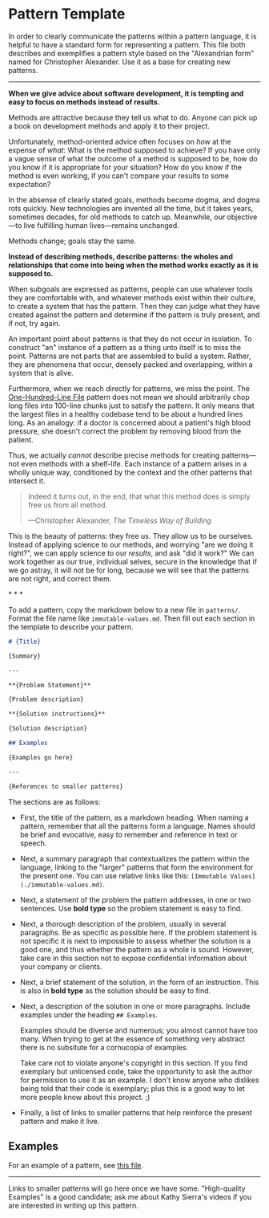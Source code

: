 # Pattern Template

In order to clearly communicate the patterns within a pattern language, it is helpful
to have a standard form for representing a pattern. This file both describes
and exemplifies a pattern style based on the "Alexandrian form" named for Christopher Alexander.
Use it as a base for creating new patterns.

---

**When we give advice about software development, it is tempting and easy to focus on methods
instead of results.**

Methods are attractive because they tell us what to do. Anyone can pick up a book on development
methods and apply it to their project.

Unfortunately, method-oriented advice often focuses on *how* at the expense of *what*: What is
the method supposed to achieve? If you have only a vague sense of what the outcome of a method
is supposed to be, how do you know if it is appropriate for your situation? How do you know
if the method is even working, if you can't compare your results to some expectation?

In the absense of clearly stated goals, methods become dogma, and dogma rots quickly.
New technologies are invented all the time, but it takes years, sometimes decades, for
old methods to catch up. Meanwhile, our objective—to live fulfilling human lives—remains
unchanged.

Methods change; goals stay the same.

**Instead of describing methods, describe patterns: the wholes and relationships that come
into being when the method works exactly as it is supposed to.**

When subgoals are expressed as patterns, people can use whatever tools
they are comfortable with, and whatever methods exist within their culture,
to create a system that has the pattern. Then they can judge what they
have created against the pattern and determine if the pattern is truly
present, and if not, try again.

An important point about patterns is that they do not occur in isolation.
To construct "an" instance of a pattern as a thing unto itself is to miss the point.
Patterns are not parts that are assembled to build a system. Rather, they
are phenomena that occur, densely packed and overlapping, within a
system that is alive.

Furthermore, when we reach directly for patterns, we miss the point.
The [One-Hundred-Line File](./100-line-file.md) pattern does not mean
we should arbitrarily chop long files into 100-line chunks just to
satisfy the pattern. It only means that the largest files in a healthy
codebase tend to be about a hundred lines long. As an analogy: if a doctor
is concerned about a patient's high blood pressure, she doesn't correct
the problem by removing blood from the patient.

Thus, we actually *cannot* describe precise methods for creating patterns—not
even methods with a shelf-life. Each instance of a pattern
arises in a wholly unique way, conditioned by the context and the other patterns
that intersect it.

> Indeed it turns out, in the end, that what this method does is simply
> free us from all method.
>
> —Christopher Alexander, _The Timeless Way of Building_

This is the beauty of patterns: they free us. They allow us to be ourselves.
Instead of applying science to our methods, and worrying "are we doing it right?",
we can apply science to our *results*, and ask "did it work?" We can work
together as our true, individual selves,
secure in the knowledge that if we go astray, it will not be for long,
because we will see that the patterns are not right, and correct them.

\* \* \*

To add a pattern, copy the markdown below to a new file in `patterns/`. Format the file name like `immutable-values.md`.
Then fill out each section in the template to describe your pattern.

```markdown
# {Title}

{Summary}

---

**{Problem Statement}**

{Problem description}

**{Solution instructions}**

{Solution description}

## Examples

{Examples go here}

---

{References to smaller patterns}
```

The sections are as follows:
- First, the title of the pattern, as a markdown heading. When naming a pattern, remember that all
  the patterns form a language. Names should be brief and evocative, easy to remember and reference
  in text or speech.
- Next, a summary paragraph that contextualizes the pattern within the language, linking to the "larger"
  patterns that form the environment for the present one. You can use relative links like this:
  `[Immutable Values](./immutable-values.md)`.
- Next, a statement of the problem the pattern addresses, in one or two sentences. Use **bold type**
  so the problem statement is easy to find.
- Next, a thorough description of the problem, usually in several paragraphs. Be as specific as
  possible here. If the problem statement is not specific it is next to impossible to assess
  whether the solution is a good one, and thus whether the pattern as a whole is sound. However,
  take care in this section not to expose confidential information about your company or clients.
- Next, a brief statement of the solution, in the form of an instruction. This is also in **bold type**
  as the solution should be easy to find.
- Next, a description of the solution in one or more paragraphs. Include examples under the
  heading `## Examples`.
  
  Examples should be diverse and numerous; you almost cannot have too many.
  When trying to get at the essence of something very abstract there is no subsitute for a
  cornucopia of examples.
  
  Take care not to violate anyone's copyright in this section. If you
  find exemplary but unlicensed code, take the opportunity to ask the author for permission
  to use it as an example. I don't know anyone who dislikes being told that their code is
  exemplary; plus this is a good way to let more people know about this project. ;)
  
- Finally, a list of links to smaller patterns that help reinforce the present pattern and
  make it live.

## Examples

For an example of a pattern, see [this file](./00_PATTERN_TEMPLATE.md).

---

Links to smaller patterns will go here once we have some. "High-quality Examples" is a good
candidate; ask me about Kathy Sierra's videos if you are interested in writing up this pattern.
